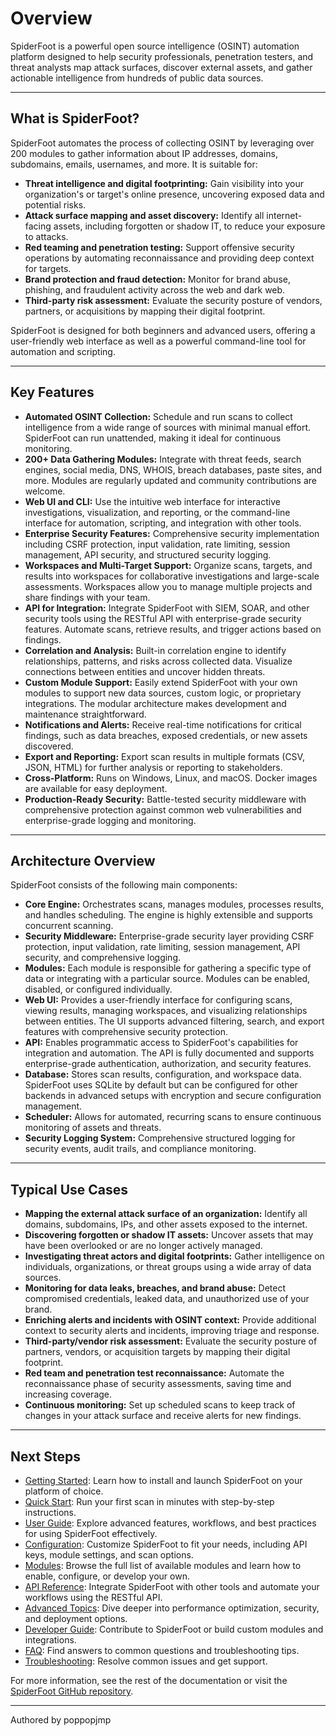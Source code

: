 # Overview

SpiderFoot is a powerful open source intelligence (OSINT) automation platform designed to help security professionals, penetration testers, and threat analysts map attack surfaces, discover external assets, and gather actionable intelligence from hundreds of public data sources.

---

## What is SpiderFoot?

SpiderFoot automates the process of collecting OSINT by leveraging over 200 modules to gather information about IP addresses, domains, subdomains, emails, usernames, and more. It is suitable for:

- **Threat intelligence and digital footprinting:** Gain visibility into your organization's or target's online presence, uncovering exposed data and potential risks.
- **Attack surface mapping and asset discovery:** Identify all internet-facing assets, including forgotten or shadow IT, to reduce your exposure to attacks.
- **Red teaming and penetration testing:** Support offensive security operations by automating reconnaissance and providing deep context for targets.
- **Brand protection and fraud detection:** Monitor for brand abuse, phishing, and fraudulent activity across the web and dark web.
- **Third-party risk assessment:** Evaluate the security posture of vendors, partners, or acquisitions by mapping their digital footprint.

SpiderFoot is designed for both beginners and advanced users, offering a user-friendly web interface as well as a powerful command-line tool for automation and scripting.

---

## Key Features

- **Automated OSINT Collection:** Schedule and run scans to collect intelligence from a wide range of sources with minimal manual effort. SpiderFoot can run unattended, making it ideal for continuous monitoring.
- **200+ Data Gathering Modules:** Integrate with threat feeds, search engines, social media, DNS, WHOIS, breach databases, paste sites, and more. Modules are regularly updated and community contributions are welcome.
- **Web UI and CLI:** Use the intuitive web interface for interactive investigations, visualization, and reporting, or the command-line interface for automation, scripting, and integration with other tools.
- **Enterprise Security Features:** Comprehensive security implementation including CSRF protection, input validation, rate limiting, session management, API security, and structured security logging.
- **Workspaces and Multi-Target Support:** Organize scans, targets, and results into workspaces for collaborative investigations and large-scale assessments. Workspaces allow you to manage multiple projects and share findings with your team.
- **API for Integration:** Integrate SpiderFoot with SIEM, SOAR, and other security tools using the RESTful API with enterprise-grade security features. Automate scans, retrieve results, and trigger actions based on findings.
- **Correlation and Analysis:** Built-in correlation engine to identify relationships, patterns, and risks across collected data. Visualize connections between entities and uncover hidden threats.
- **Custom Module Support:** Easily extend SpiderFoot with your own modules to support new data sources, custom logic, or proprietary integrations. The modular architecture makes development and maintenance straightforward.
- **Notifications and Alerts:** Receive real-time notifications for critical findings, such as data breaches, exposed credentials, or new assets discovered.
- **Export and Reporting:** Export scan results in multiple formats (CSV, JSON, HTML) for further analysis or reporting to stakeholders.
- **Cross-Platform:** Runs on Windows, Linux, and macOS. Docker images are available for easy deployment.
- **Production-Ready Security:** Battle-tested security middleware with comprehensive protection against common web vulnerabilities and enterprise-grade logging and monitoring.

---

## Architecture Overview

SpiderFoot consists of the following main components:

- **Core Engine:** Orchestrates scans, manages modules, processes results, and handles scheduling. The engine is highly extensible and supports concurrent scanning.
- **Security Middleware:** Enterprise-grade security layer providing CSRF protection, input validation, rate limiting, session management, API security, and comprehensive logging.
- **Modules:** Each module is responsible for gathering a specific type of data or integrating with a particular source. Modules can be enabled, disabled, or configured individually.
- **Web UI:** Provides a user-friendly interface for configuring scans, viewing results, managing workspaces, and visualizing relationships between entities. The UI supports advanced filtering, search, and export features with comprehensive security protection.
- **API:** Enables programmatic access to SpiderFoot's capabilities for integration and automation. The API is fully documented and supports enterprise-grade authentication, authorization, and security features.
- **Database:** Stores scan results, configuration, and workspace data. SpiderFoot uses SQLite by default but can be configured for other backends in advanced setups with encryption and secure configuration management.
- **Scheduler:** Allows for automated, recurring scans to ensure continuous monitoring of assets and threats.
- **Security Logging System:** Comprehensive structured logging for security events, audit trails, and compliance monitoring.

---

## Typical Use Cases

- **Mapping the external attack surface of an organization:** Identify all domains, subdomains, IPs, and other assets exposed to the internet.
- **Discovering forgotten or shadow IT assets:** Uncover assets that may have been overlooked or are no longer actively managed.
- **Investigating threat actors and digital footprints:** Gather intelligence on individuals, organizations, or threat groups using a wide array of data sources.
- **Monitoring for data leaks, breaches, and brand abuse:** Detect compromised credentials, leaked data, and unauthorized use of your brand.
- **Enriching alerts and incidents with OSINT context:** Provide additional context to security alerts and incidents, improving triage and response.
- **Third-party/vendor risk assessment:** Evaluate the security posture of partners, vendors, or acquisition targets by mapping their digital footprint.
- **Red team and penetration test reconnaissance:** Automate the reconnaissance phase of security assessments, saving time and increasing coverage.
- **Continuous monitoring:** Set up scheduled scans to keep track of changes in your attack surface and receive alerts for new findings.

---

## Next Steps

- [Getting Started](getting_started.md): Learn how to install and launch SpiderFoot on your platform of choice.
- [Quick Start](quickstart.md): Run your first scan in minutes with step-by-step instructions.
- [User Guide](user_guide.md): Explore advanced features, workflows, and best practices for using SpiderFoot effectively.
- [Configuration](configuration.md): Customize SpiderFoot to fit your needs, including API keys, module settings, and scan options.
- [Modules](modules.md): Browse the full list of available modules and learn how to enable, configure, or develop your own.
- [API Reference](api_reference.md): Integrate SpiderFoot with other tools and automate your workflows using the RESTful API.
- [Advanced Topics](advanced.md): Dive deeper into performance optimization, security, and deployment options.
- [Developer Guide](developer_guide.md): Contribute to SpiderFoot or build custom modules and integrations.
- [FAQ](faq.md): Find answers to common questions and troubleshooting tips.
- [Troubleshooting](troubleshooting.md): Resolve common issues and get support.

For more information, see the rest of the documentation or visit the [SpiderFoot GitHub repository](https://github.com/poppopjmp/spiderfoot).

---

Authored by poppopjmp
